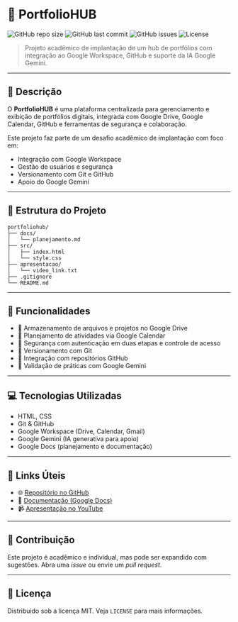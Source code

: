 # 📁 PortfolioHUB

![GitHub repo size](https://img.shields.io/github/repo-size/seu-usuario/portfoliohub)
![GitHub last commit](https://img.shields.io/github/last-commit/seu-usuario/portfoliohub)
![GitHub issues](https://img.shields.io/github/issues/seu-usuario/portfoliohub)
![License](https://img.shields.io/github/license/seu-usuario/portfoliohub)

> Projeto acadêmico de implantação de um hub de portfólios com integração ao Google Workspace, GitHub e suporte da IA Google Gemini.

---

## 📌 Descrição

O **PortfolioHUB** é uma plataforma centralizada para gerenciamento e exibição de portfólios digitais, integrada com Google Drive, Google Calendar, GitHub e ferramentas de segurança e colaboração.

Este projeto faz parte de um desafio acadêmico de implantação com foco em:

- Integração com Google Workspace
- Gestão de usuários e segurança
- Versionamento com Git e GitHub
- Apoio do Google Gemini

---

## 🧱 Estrutura do Projeto

```
portfoliohub/
├── docs/
│   └── planejamento.md
├── src/
│   ├── index.html
│   └── style.css
├── apresentacao/
│   └── video_link.txt
├── .gitignore
└── README.md
```

---

## 🚀 Funcionalidades

- 📂 Armazenamento de arquivos e projetos no Google Drive
- 📅 Planejamento de atividades via Google Calendar
- 🔐 Segurança com autenticação em duas etapas e controle de acesso
- 🔄 Versionamento com Git
- 🔗 Integração com repositórios GitHub
- 🤖 Validação de práticas com Google Gemini

---

## 💻 Tecnologias Utilizadas

- HTML, CSS
- Git & GitHub
- Google Workspace (Drive, Calendar, Gmail)
- Google Gemini (IA generativa para apoio)
- Google Docs (planejamento e documentação)

---

## 🔗 Links Úteis

- 🌐 [Repositório no GitHub](https://github.com/rhuanpociano/PortifolioHUb/edit/main/README%20(1).md)
- 📄 [Documentação (Google Docs)](https://docs.google.com/document/d/1gq2mdwWZ034HOaZAdoWKf7bBMAuo2pVsUsv08Isq5Mo/edit?usp=sharing)
- 📹 [Apresentação no YouTube](https://youtu.be/ztJ1fn0UMbk)

---

## 👥 Contribuição

Este projeto é acadêmico e individual, mas pode ser expandido com sugestões. Abra uma *issue* ou envie um *pull request*.

---

## 📝 Licença

Distribuído sob a licença MIT. Veja `LICENSE` para mais informações.
